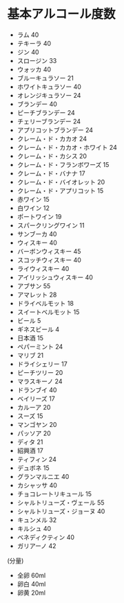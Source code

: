 #  基本アルコール度数

* ラム 40
* テキーラ 40
* ジン 40
* スロージン 33
* ウォッカ 40
* ブルーキュラソー 21
* ホワイトキュラソー 40
* オレンジキュラソー 24
* ブランデー 40
* ピーチブランデー 24
* チェリーブランデー 24
* アプリコットブランデー 24
* クレーム・ド・カカオ 24
* クレーム・ド・カカオ・ホワイト 24
* クレーム・ド・カシス 20
* クレーム・ド・フランボワーズ 15
* クレーム・ド・バナナ 17
* クレーム・ド・バイオレット 20
* クレーム・ド・アプリコット 15
* 赤ワイン 15
* 白ワイン 12
* ポートワイン 19
* スパークリングワイン 11
* サンブーカ 40
* ウィスキー 40
* バーボンウィスキー 45
* スコッチウィスキー 40
* ライウィスキー 40
* アイリッシュウィスキー 40
* アブサン 55
* アマレット 28
* ドライベルモット 18
* スイートベルモット 15
* ビール 5
* ギネスビール 4
* 日本酒 15
* ペパーミント 24
* マリブ 21
* ドライシェリー 17
* ピーチツリー 20
* マラスキーノ 24
* ドランブイ 40
* ベイリーズ 17
* カルーア 20
* スーズ 15
* マンゴヤン 20
* パッソア 20
* ディタ 21
* 紹興酒 17
* ティフィン 24
* デュボネ 15
* グランマルニエ 40
* カシャッサ 40
* チョコレートリキュール 15
* シャルトリューズ・ヴェール 55
* シャルトリューズ・ジョーヌ 40
* キュンメル 32
* キルシュ 40
* ベネディクティン 40
* ガリアーノ 42

(分量)
* 全卵 60ml
* 卵白 40ml
* 卵黄 20ml
